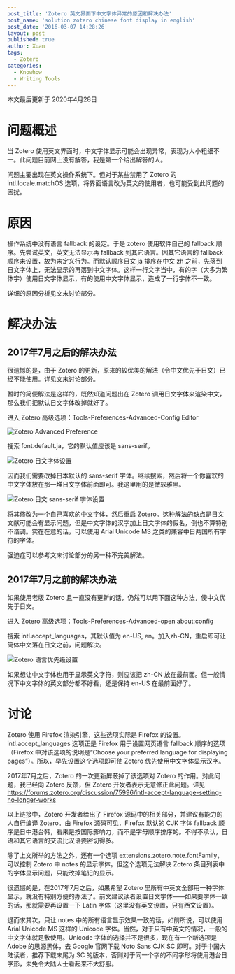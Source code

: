 ```yaml
---
post_title: 'Zotero 英文界面下中文字体异常的原因和解决办法'
post_name: 'solution zotero chinese font display in english'
post_date: '2016-03-07 14:28:26'
layout: post
published: true
author: Xuan
tags: 
  - Zotero
categories:
  - Knowhow
  - Writing Tools
---
```


本文最后更新于 2020年4月28日

# 问题概述

当 Zotero 使用英文界面时，中文字体显示可能会出现异常，表现为大小粗细不一。此问题目前网上没有解答，我是第一个给出解答的人。

问题主要出现在英文操作系统下。但对于某些禁用了 Zotero 的 intl.locale.matchOS 选项，将界面语言改为英文的使用者，也可能受到此问题的困扰。

# 原因

操作系统中没有语言 fallback 的设定。于是 zotero 使用软件自己的 fallback 顺序。先尝试英文，英文无法显示再 fallback 到其它语言。因其它语言的 fallback 顺序未设置，故为未定义行为。而默认顺序日文 ja 排序在中文 zh 之前，先落到日文字体上，无法显示的再落到中文字体。这样一行文字当中，有的字（大多为繁体字）使用日文字体显示，有的使用中文字体显示，造成了一行字体不一致。

详细的原因分析见文末讨论部分。

# 解决办法

## 2017年7月之后的解决办法

很遗憾的是，由于 Zotero 的更新，原来的较优美的解法（令中文优先于日文）已经不能使用。详见文末讨论部分。

暂时的简便解法是这样的，既然知道问题出在 Zotero 调用日文字体来渲染中文，那么我们把默认日文字体改掉就好了。

进入 Zotero 高级选项：Tools-Preferences-Advanced-Config Editor

![Zotero Advanced Preference](../../images/zotero-config.png)

搜索 font.default.ja，它的默认值应该是 sans-serif。

![Zotero 日文字体设置](../../images/zotero-ja.png)

因而我们需要改掉日本默认的 sans-serif 字体。继续搜索，然后将一个你喜欢的中文字体放在那一堆日文字体前面即可。我这里用的是微软雅黑。

![Zotero 日文 sans-serif 字体设置](../../images/zotero-ja-sans.png)

将其修改为一个自己喜欢的中文字体，然后重启 Zotero。这种解法的缺点是日文文献可能会有显示问题，但是中文字体的汉字加上日文字体的假名，倒也不算特别不谐调。实在在意的话，可以使用 Arial Unicode MS 之类的兼容中日两国所有字符的字体。

强迫症可以参考文末讨论部分的另一种不完美解法。

## 2017年7月之前的解决办法

如果使用老版 Zotero 且一直没有更新的话，仍然可以用下面这种方法，使中文优先于日文。

进入 Zotero 高级选项：Tools-Preferences-Advanced-open about:config

搜索 intl.accept_languages，其默认值为 en-US, en。加入zh-CN，重启即可让简体中文落在日文之前，问题解决。

![Zotero 语言优先级设置](../../images/zotero-intl-zh.png)

如果想让中文字体也用于显示英文字符，则应该把 zh-CN 放在最前面。但一般情况下中文字体的英文部分都不好看，还是保持 en-US 在最前面好了。

# 讨论

Zotero 使用 Firefox 渲染引擎，这些选项实际是 Firefox 的设置。intl.accept_languages 选项正是 Firefox 用于设置网页语言 fallback 顺序的选项（Firefox 中对该选项的说明是“Choose your preferred language for displaying pages”）。所以，早先设置这个选项即可使 Zotero 优先使用中文字体显示汉字。

2017年7月之后，Zotero 的一次更新屏蔽掉了该选项对 Zotero 的作用。对此问题，我已经向 Zotero 反馈，但 Zotero 开发者表示无意修正此问题。详见  
<https://forums.zotero.org/discussion/75996/intl-accept-language-setting-no-longer-works>

以上链接中，Zotero 开发者给出了 Firefox 源码中的相关部分，并建议有能力的人自行编译 Zotero。由 Firefox 源码可见，Firefox 默认的 CJK 字体 fallback 顺序是日中港台韩，看来是按国际影响力，而不是字母顺序排序的。不得不承认，日语和其它语言的交流比汉语要密切得多。

除了上文所举的方法之外，还有一个选项 extensions.zotero.note.fontFamily，可以控制 Zotero 中 notes 的显示字体。但这个选项无法解决 Zotero 条目列表中的字体显示问题，只能改掉笔记的显示。

很遗憾的是，在2017年7月之后，如果希望 Zotero 里所有中英文全部用一种字体显示，就没有特别方便的办法了。前文建议读者设置日文字体——如果要字体一致的话，那就需要再设置一下 Latin 字体（这里没有英文设置，只有西文设置）。

退而求其次，只让 notes 中的所有语言显示效果一致的话，如前所说，可以使用 Arial Unicode MS 这样的 Unicode 字体。当然，对于只有中英文的情况，一般的中文字体就足敷使用。Unicode 字体的选择并不是很多，现在有一个新选项是 Adobe 的思源黑体，去 Google 官网下载 Noto Sans CJK SC 即可。对于中国大陆读者，推荐下载末尾为 SC 的版本，否则对于同一个字的不同字形将使用港台日字形，未免令大陆人士看起来不大舒服。
